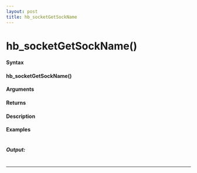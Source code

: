 ```yaml
---
layout: post
title: hb_socketGetSockName
---
```


# hb_socketGetSockName()


#### Syntax

#### hb_socketGetSockName()

#### Arguments

#### Returns

#### Description

#### Examples

```

```

##### Output:

```

```

---